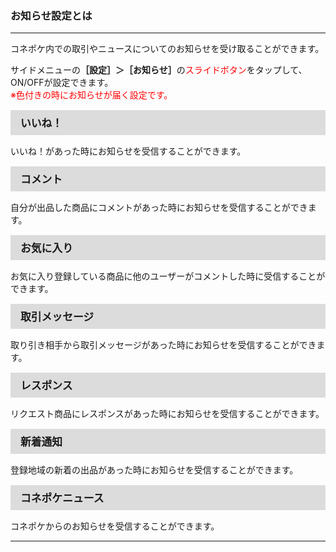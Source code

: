 <h3>お知らせ設定とは</h3>
<hr>

コネポケ内での取引やニュースについてのお知らせを受け取ることができます。

サイドメニューの<strong>［設定］＞［お知らせ］</strong>の<font color="#ff0000">スライドボタン</font>をタップして、ON/OFFが設定できます。  
<font color="#ff0000">※色付きの時にお知らせが届く設定です。</font>

<div style="padding: 7px 15px; margin-top: 15px; margin-bottom: 15px; border: 1px solid #dcdcdc; background-color: #dcdcdc; font-size: 120%">
<strong>いいね！</strong>
</div>

いいね！があった時にお知らせを受信することができます。

<div style="padding: 7px 15px; margin-top: 15px; margin-bottom: 15px; border: 1px solid #dcdcdc; background-color: #dcdcdc; font-size: 120%">
<strong>コメント</strong>
</div>

自分が出品した商品にコメントがあった時にお知らせを受信することができます。

<div style="padding: 7px 15px; margin-top: 15px; margin-bottom: 15px; border: 1px solid #dcdcdc; background-color: #dcdcdc; font-size: 120%">
<strong>お気に入り</strong>
</div>

お気に入り登録している商品に他のユーザーがコメントした時に受信することができます。

<div style="padding: 7px 15px; margin-top: 15px; margin-bottom: 15px; border: 1px solid #dcdcdc; background-color: #dcdcdc; font-size: 120%">
<strong>取引メッセージ</strong>
</div>

取り引き相手から取引メッセージがあった時にお知らせを受信することができます。

<div style="padding: 7px 15px; margin-top: 15px; margin-bottom: 15px; border: 1px solid #dcdcdc; background-color: #dcdcdc; font-size: 120%">
<strong>レスポンス</strong>
</div>

リクエスト商品にレスポンスがあった時にお知らせを受信することができます。

<div style="padding: 7px 15px; margin-top: 15px; margin-bottom: 15px; border: 1px solid #dcdcdc; background-color: #dcdcdc; font-size: 120%">
<strong>新着通知</strong>
</div>

登録地域の新着の出品があった時にお知らせを受信することができます。

<div style="padding: 7px 15px; margin-top: 15px; margin-bottom: 15px; border: 1px solid #dcdcdc; background-color: #dcdcdc; font-size: 120%">
<strong>コネポケニュース</strong>
</div>

コネポケからのお知らせを受信することができます。

<hr>